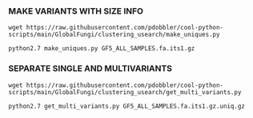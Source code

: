 ### MAKE VARIANTS WITH SIZE INFO

`wget https://raw.githubusercontent.com/pdobbler/cool-python-scripts/main/GlobalFungi/clustering_usearch/make_uniques.py`

`python2.7 make_uniques.py GF5_ALL_SAMPLES.fa.its1.gz` 

### SEPARATE SINGLE AND MULTIVARIANTS

`wget https://raw.githubusercontent.com/pdobbler/cool-python-scripts/main/GlobalFungi/clustering_usearch/get_multi_variants.py`

`python2.7 get_multi_variants.py GF5_ALL_SAMPLES.fa.its1.gz.uniq.gz` 

